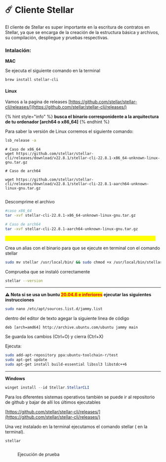 # ☄️ Cliente Stellar

El cliente de Stellar es super importante en la escritura de contratos en Stellar, ya que se encarga de la creación de la estructura básica y archivos, su compilación, despliegue y pruebas respectivas.



### Intalación:

**MAC**&#x20;

Se ejecuta el siguiente comando en la terminal

```bash
brew install stellar-cli
```

#### Linux

Vamos a la pagina de releases [https://github.com/stellar/stellar-cli/releases/](https://github.com/stellar/stellar-cli/releases/)

{% hint style="info" %}
**busca el binario corresponidente a la  arquitectura de tu ordenador \[arch64 o x86\_64]**
{% endhint %}

Para saber la versión de Linux corremos el siguiente comando:

```bash
lsb_release -a
```



<pre class="language-bash"><code class="lang-bash"># Caso de x86_64
wget https://github.com/stellar/stellar-cli/releases/download/v22.8.1/stellar-cli-22.8.1-x86_64-unknown-linux-gnu.tar.gz

# Caso de arch64

wget https://github.com/stellar/stellar-cli/releases/download/v22.8.1/stellar-cli-22.8.1-aarch64-unknown-linux-gnu.tar.gz
<strong>
</strong></code></pre>

Descomprime el archivo&#x20;

```bash
#caso x86_64
tar -xvf stellar-cli-22.8.1-x86_64-unknown-linux-gnu.tar.gz

# Caso de arch64
tar -xvf stellar-cli-22.8.1-aarch64-unknown-linux-gnu.tar.gz
```

_<mark style="color:yellow;">**La versión 22.8.1 es la última versión que se revisó hasta el 2025/06/01**</mark>_

Crea un alias con el binario para que se ejecute en terminal con el comando stellar

```bash
sudo mv stellar /usr/local/bin/ && sudo chmod +x /usr/local/bin/stellar
```

Comprueba que se instaló correctamente

```bash
stellar --version
```

***

**⚠️ Nota si se usa un buntu&#x20;**<mark style="color:red;">**20.04.6 e inferiores**</mark> **ejecutar las siguientes instrucciones**

```bash
sudo nano /etc/apt/sources.list.d/jammy.list
```

dentro del editor de texto agegar la siguiente linea de código

```
deb [arch=amd64] http://archive.ubuntu.com/ubuntu jammy main
```

Se guarda los cambios (Ctrl+O) y cierra (Ctrl+X)

Ejecuta:

```bash
sudo add-apt-repository ppa:ubuntu-toolchain-r/test
sudo apt-get update
sudo apt-get install build-essential libssl3 libstdc++6
```

***

**Windows**

```powershell
winget install --id Stellar.StellarCLI 
```

Para los diferentes sistemas operativos también se puede ir al repositorio de github y bajar de allí los últimos ejecutables

[https://github.com/stellar/stellar-cli/releases/](https://github.com/stellar/stellar-cli/releases/)

Una vez instalado en la terminal ejecutamos el comando stellar ( en la terminal).

```
stellar
```

<figure><img src="../../.gitbook/assets/image (36).png" alt=""><figcaption><p>Ejecución de prueba</p></figcaption></figure>
